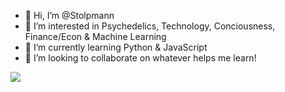 - 👋 Hi, I’m @Stolpmann
- 👀 I’m interested in Psychedelics, Technology, Conciousness, Finance/Econ & Machine Learning
- 🌱 I’m currently learning Python & JavaScript
- 💞️ I’m looking to collaborate on whatever helps me learn!

![](https://github-profile-summary-cards.vercel.app/api/cards/profile-details?username=vn7n24fzkq&theme=vue)

